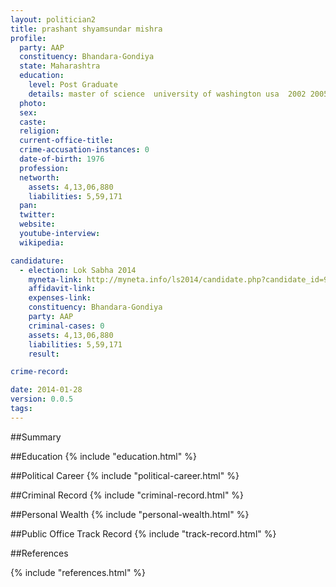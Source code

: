 ```yaml
---
layout: politician2
title: prashant shyamsundar mishra
profile: 
  party: AAP
  constituency: Bhandara-Gondiya
  state: Maharashtra
  education: 
    level: Post Graduate
    details: master of science  university of washington usa  2002 2005
  photo: 
  sex: 
  caste: 
  religion: 
  current-office-title: 
  crime-accusation-instances: 0
  date-of-birth: 1976
  profession: 
  networth: 
    assets: 4,13,06,880
    liabilities: 5,59,171
  pan: 
  twitter: 
  website: 
  youtube-interview: 
  wikipedia: 

candidature: 
  - election: Lok Sabha 2014
    myneta-link: http://myneta.info/ls2014/candidate.php?candidate_id=918
    affidavit-link: 
    expenses-link: 
    constituency: Bhandara-Gondiya 
    party: AAP
    criminal-cases: 0
    assets: 4,13,06,880
    liabilities: 5,59,171
    result:  

crime-record: 

date: 2014-01-28
version: 0.0.5
tags: 
---
```

##Summary


##Education
{% include "education.html" %}


##Political Career
{% include "political-career.html" %}


##Criminal Record
{% include "criminal-record.html" %}


##Personal Wealth
{% include "personal-wealth.html" %}


##Public Office Track Record
{% include "track-record.html" %}


##References


{% include "references.html" %}
